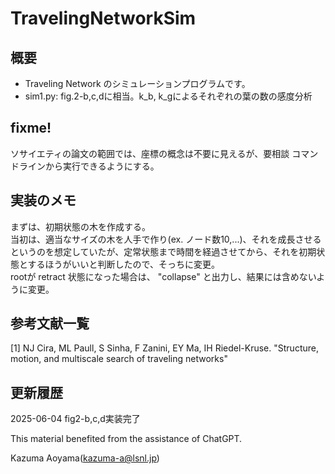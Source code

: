 # TravelingNetworkSim
## 概要
- Traveling Network のシミュレーションプログラムです。<br>
- sim1.py: fig.2-b,c,dに相当。k_b, k_gによるそれぞれの葉の数の感度分析

## fixme!
ソサイエティの論文の範囲では、座標の概念は不要に見えるが、要相談
コマンドラインから実行できるようにする。
## 実装のメモ
まずは、初期状態の木を作成する。<br>
当初は、適当なサイズの木を人手で作り(ex. ノード数10,...)、それを成長させるというのを想定していたが、定常状態まで時間を経過させてから、それを初期状態とするほうがいいと判断したので、そっちに変更。<br>
rootが retract 状態になった場合は、 "collapse" と出力し、結果には含めないように変更。<br>

## 参考文献一覧
[1] NJ Cira, ML Paull, S Sinha, F Zanini, EY Ma, IH Riedel-Kruse. "Structure, motion, and multiscale search of traveling networks"<br>

## 更新履歴
2025-06-04 fig2-b,c,d実装完了<br>

This material benefited from the assistance of ChatGPT.

Kazuma Aoyama(kazuma-a@lsnl.jp)
